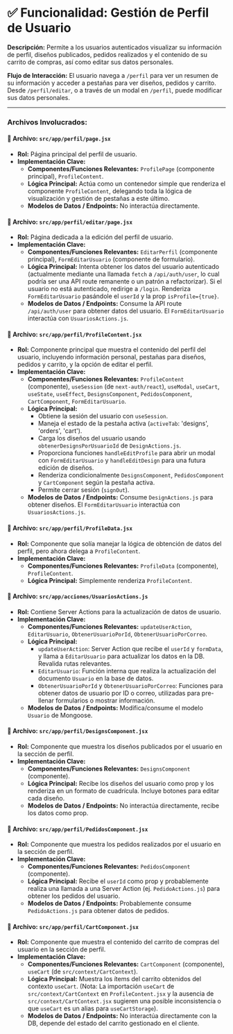 # ✅ Funcionalidad: Gestión de Perfil de Usuario

**Descripción:** Permite a los usuarios autenticados visualizar su información de perfil, diseños publicados, pedidos realizados y el contenido de su carrito de compras, así como editar sus datos personales.

**Flujo de Interacción:** El usuario navega a `/perfil` para ver un resumen de su información y acceder a pestañas para ver diseños, pedidos y carrito. Desde `/perfil/editar`, o a través de un modal en `/perfil`, puede modificar sus datos personales.

---

### Archivos Involucrados:

#### 📄 **Archivo:** `src/app/perfil/page.jsx`
* **Rol:** Página principal del perfil de usuario.
* **Implementación Clave:**
    * **Componentes/Funciones Relevantes:** `ProfilePage` (componente principal), `ProfileContent`.
    * **Lógica Principal:** Actúa como un contenedor simple que renderiza el componente `ProfileContent`, delegando toda la lógica de visualización y gestión de pestañas a este último.
    * **Modelos de Datos / Endpoints:** No interactúa directamente.

#### 📄 **Archivo:** `src/app/perfil/editar/page.jsx`
* **Rol:** Página dedicada a la edición del perfil de usuario.
* **Implementación Clave:**
    * **Componentes/Funciones Relevantes:** `EditarPerfil` (componente principal), `FormEditarUsuario` (componente de formulario).
    * **Lógica Principal:** Intenta obtener los datos del usuario autenticado (actualmente mediante una llamada `fetch` a `/api/auth/user`, lo cual podría ser una API route remanente o un patrón a refactorizar). Si el usuario no está autenticado, redirige a `/login`. Renderiza `FormEditarUsuario` pasándole el `userId` y la prop `isProfile={true}`.
    * **Modelos de Datos / Endpoints:** Consume la API route `/api/auth/user` para obtener datos del usuario. El `FormEditarUsuario` interactúa con `UsuariosActions.js`.

#### 📄 **Archivo:** `src/app/perfil/ProfileContent.jsx`
* **Rol:** Componente principal que muestra el contenido del perfil del usuario, incluyendo información personal, pestañas para diseños, pedidos y carrito, y la opción de editar el perfil.
* **Implementación Clave:**
    * **Componentes/Funciones Relevantes:** `ProfileContent` (componente), `useSession` (de `next-auth/react`), `useModal`, `useCart`, `useState`, `useEffect`, `DesignsComponent`, `PedidosComponent`, `CartComponent`, `FormEditarUsuario`.
    * **Lógica Principal:**
        *   Obtiene la sesión del usuario con `useSession`.
        *   Maneja el estado de la pestaña activa (`activeTab`: 'designs', 'orders', 'cart').
        *   Carga los diseños del usuario usando `obtenerDesignsPorUsuarioId` de `DesignActions.js`.
        *   Proporciona funciones `handleEditProfile` para abrir un modal con `FormEditarUsuario` y `handleEditDesign` para una futura edición de diseños.
        *   Renderiza condicionalmente `DesignsComponent`, `PedidosComponent` y `CartComponent` según la pestaña activa.
        *   Permite cerrar sesión (`signOut`).
    * **Modelos de Datos / Endpoints:** Consume `DesignActions.js` para obtener diseños. El `FormEditarUsuario` interactúa con `UsuariosActions.js`.

#### 📄 **Archivo:** `src/app/perfil/ProfileData.jsx`
* **Rol:** Componente que solía manejar la lógica de obtención de datos del perfil, pero ahora delega a `ProfileContent`.
* **Implementación Clave:**
    * **Componentes/Funciones Relevantes:** `ProfileData` (componente), `ProfileContent`.
    * **Lógica Principal:** Simplemente renderiza `ProfileContent`.

#### 📄 **Archivo:** `src/app/acciones/UsuariosActions.js`
* **Rol:** Contiene Server Actions para la actualización de datos de usuario.
* **Implementación Clave:**
    * **Componentes/Funciones Relevantes:** `updateUserAction`, `EditarUsuario`, `ObtenerUsuarioPorId`, `ObtenerUsuarioPorCorreo`.
    * **Lógica Principal:**
        *   `updateUserAction`: Server Action que recibe el `userId` y `formData`, y llama a `EditarUsuario` para actualizar los datos en la DB. Revalida rutas relevantes.
        *   `EditarUsuario`: Función interna que realiza la actualización del documento `Usuario` en la base de datos.
        *   `ObtenerUsuarioPorId` y `ObtenerUsuarioPorCorreo`: Funciones para obtener datos de usuario por ID o correo, utilizadas para pre-llenar formularios o mostrar información.
    * **Modelos de Datos / Endpoints:** Modifica/consume el modelo `Usuario` de Mongoose.

#### 📄 **Archivo:** `src/app/perfil/DesignsComponent.jsx`
* **Rol:** Componente que muestra los diseños publicados por el usuario en la sección de perfil.
* **Implementación Clave:**
    * **Componentes/Funciones Relevantes:** `DesignsComponent` (componente).
    * **Lógica Principal:** Recibe los diseños del usuario como prop y los renderiza en un formato de cuadrícula. Incluye botones para editar cada diseño.
    * **Modelos de Datos / Endpoints:** No interactúa directamente, recibe los datos como prop.

#### 📄 **Archivo:** `src/app/perfil/PedidosComponent.jsx`
* **Rol:** Componente que muestra los pedidos realizados por el usuario en la sección de perfil.
* **Implementación Clave:**
    * **Componentes/Funciones Relevantes:** `PedidosComponent` (componente).
    * **Lógica Principal:** Recibe el `userId` como prop y probablemente realiza una llamada a una Server Action (ej. `PedidoActions.js`) para obtener los pedidos del usuario.
    * **Modelos de Datos / Endpoints:** Probablemente consume `PedidoActions.js` para obtener datos de pedidos.

#### 📄 **Archivo:** `src/app/perfil/CartComponent.jsx`
* **Rol:** Componente que muestra el contenido del carrito de compras del usuario en la sección de perfil.
* **Implementación Clave:**
    * **Componentes/Funciones Relevantes:** `CartComponent` (componente), `useCart` (de `src/context/CartContext`).
    * **Lógica Principal:** Muestra los ítems del carrito obtenidos del contexto `useCart`. (Nota: La importación `useCart` de `src/context/CartContext` en `ProfileContent.jsx` y la ausencia de `src/context/CartContext.jsx` sugieren una posible inconsistencia o que `useCart` es un alias para `useCartStorage`).
    * **Modelos de Datos / Endpoints:** No interactúa directamente con la DB, depende del estado del carrito gestionado en el cliente.


